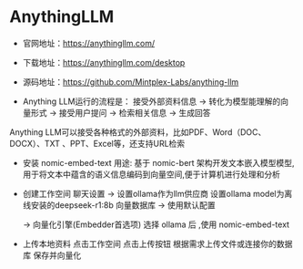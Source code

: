# AnythingLLM

* 官网地址：https://anythingllm.com/
* 下载地址：https://anythingllm.com/desktop
* 源码地址：https://github.com/Mintplex-Labs/anything-llm

* Anything LLM运行的流程是：
接受外部资料信息 -> 转化为模型能理解的向量形式 -> 接受用户提问 -> 检索相关信息 -> 生成回答

Anything LLM可以接受各种格式的外部资料，比如PDF、Word（DOC、DOCX）、TXT 、PPT、Excel等，还支持URL检索


* 安装 nomic-embed-text 
用途: 基于 nomic-bert 架构开发文本嵌入模型模型,用于将文本中蕴含的语义信息编码到向量空间,便于计算机进行处理和分析

* 创建工作空间
聊天设置 -> 设置ollama作为llm供应商
设置ollama model为离线安装的deepseek-r1:8b
向量数据库 -> 使用默认配置

  -> 向量化引擎(Embedder首选项) 选择 ollama 后 ,使用 nomic-embed-text

* 上传本地资料
点击工作空间
点击上传按钮
根据需求上传文件或连接你的数据库
保存并向量化


